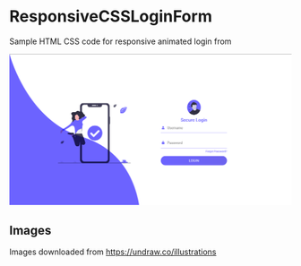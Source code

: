 # ResponsiveCSSLoginForm
Sample HTML CSS code for responsive animated login from

<p align="center"><img src="https://raw.githubusercontent.com/priyesh-pandya/ResponsiveCSSLoginForm/master/img/Priyesh_Pandya_-_Responsive_HTML_Design.png"></p>


## Images
Images downloaded from https://undraw.co/illustrations
